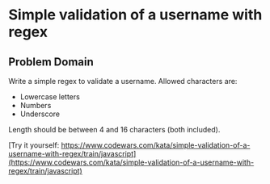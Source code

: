 # Simple validation of a username with regex

## Problem Domain 

Write a simple regex to validate a username. Allowed characters are:
  * Lowercase letters
  * Numbers
  * Underscore

Length should be between 4 and 16 characters (both included).

[Try it yourself: https://www.codewars.com/kata/simple-validation-of-a-username-with-regex/train/javascript](https://www.codewars.com/kata/simple-validation-of-a-username-with-regex/train/javascript)
